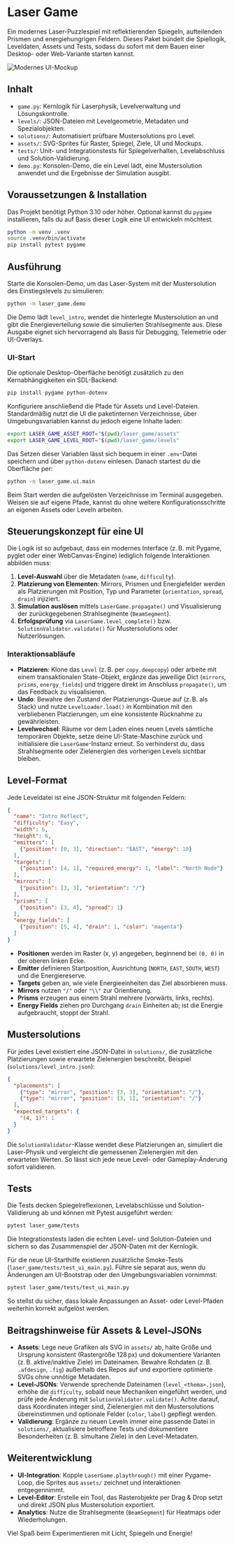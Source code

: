 # Laser Game

Ein modernes Laser-Puzzlespiel mit reflektierenden Spiegeln, aufteilenden Prismen und energiehungrigen Feldern. Dieses Paket bündelt die Spiellogik, Leveldaten, Assets und Tests, sodass du sofort mit dem Bauen einer Desktop- oder Web-Variante starten kannst.

![Modernes UI-Mockup](assets/screenshots/modern_ui_mockup.svg)

## Inhalt

- `game.py`: Kernlogik für Laserphysik, Levelverwaltung und Lösungskontrolle.
- `levels/`: JSON-Dateien mit Levelgeometrie, Metadaten und Spezialobjekten.
- `solutions/`: Automatisiert prüfbare Mustersolutions pro Level.
- `assets/`: SVG-Sprites für Raster, Spiegel, Ziele, UI und Mockups.
- `tests/`: Unit- und Integrationstests für Spiegelverhalten, Levelabschluss und Solution-Validierung.
- `demo.py`: Konsolen-Demo, die ein Level lädt, eine Mustersolution anwendet und die Ergebnisse der Simulation ausgibt.

## Voraussetzungen & Installation

Das Projekt benötigt Python 3.10 oder höher. Optional kannst du `pygame` installieren, falls du auf Basis dieser Logik eine UI entwickeln möchtest.

```bash
python -m venv .venv
source .venv/bin/activate
pip install pytest pygame
```

## Ausführung

Starte die Konsolen-Demo, um das Laser-System mit der Mustersolution des Einstiegslevels zu simulieren:

```bash
python -m laser_game.demo
```

Die Demo lädt `level_intro`, wendet die hinterlegte Mustersolution an und gibt die Energieverteilung sowie die simulierten Strahlsegmente aus. Diese Ausgabe eignet sich hervorragend als Basis für Debugging, Telemetrie oder UI-Overlays.

### UI-Start

Die optionale Desktop-Oberfläche benötigt zusätzlich zu den Kernabhängigkeiten ein SDL-Backend:

```bash
pip install pygame python-dotenv
```

Konfiguriere anschließend die Pfade für Assets und Level-Dateien. Standardmäßig nutzt die UI die paketinternen Verzeichnisse, über Umgebungsvariablen kannst du jedoch eigene Inhalte laden:

```bash
export LASER_GAME_ASSET_ROOT="$(pwd)/laser_game/assets"
export LASER_GAME_LEVEL_ROOT="$(pwd)/laser_game/levels"
```

Das Setzen dieser Variablen lässt sich bequem in einer `.env`-Datei speichern und über `python-dotenv` einlesen. Danach startest du die Oberfläche per:

```bash
python -m laser_game.ui.main
```

Beim Start werden die aufgelösten Verzeichnisse im Terminal ausgegeben. Weisen sie auf eigene Pfade, kannst du ohne weitere Konfigurationsschritte an eigenen Assets oder Leveln arbeiten.

## Steuerungskonzept für eine UI

Die Logik ist so aufgebaut, dass ein modernes Interface (z. B. mit Pygame, pyglet oder einer WebCanvas-Engine) lediglich folgende Interaktionen abbilden muss:

1. **Level-Auswahl** über die Metadaten (`name`, `difficulty`).
2. **Platzierung von Elementen**: Mirrors, Prismen und Energiefelder werden als Platzierungen mit Position, Typ und Parameter (`orientation`, `spread`, `drain`) injiziert.
3. **Simulation auslösen** mittels `LaserGame.propagate()` und Visualisierung der zurückgegebenen Strahlsegmente (`BeamSegment`).
4. **Erfolgsprüfung** via `LaserGame.level_complete()` bzw. `SolutionValidator.validate()` für Mustersolutions oder Nutzerlösungen.

### Interaktionsabläufe

- **Platzieren**: Klone das `Level` (z. B. per `copy.deepcopy`) oder arbeite mit einem transaktionalen State-Objekt, ergänze das jeweilige Dict (`mirrors`, `prisms`, `energy_fields`) und triggere direkt im Anschluss `propagate()`, um das Feedback zu visualisieren.
- **Undo**: Bewahre den Zustand der Platzierungs-Queue auf (z. B. als Stack) und nutze `LevelLoader.load()` in Kombination mit den verbliebenen Platzierungen, um eine konsistente Rücknahme zu gewährleisten.
- **Levelwechsel**: Räume vor dem Laden eines neuen Levels sämtliche temporären Objekte, setze deine UI-State-Maschine zurück und initialisiere die `LaserGame`-Instanz erneut. So verhinderst du, dass Strahlsegmente oder Zielenergien des vorherigen Levels sichtbar bleiben.

## Level-Format

Jede Leveldatei ist eine JSON-Struktur mit folgenden Feldern:

```json
{
  "name": "Intro Reflect",
  "difficulty": "Easy",
  "width": 6,
  "height": 6,
  "emitters": [
    {"position": [0, 3], "direction": "EAST", "energy": 10}
  ],
  "targets": [
    {"position": [4, 1], "required_energy": 1, "label": "North Node"}
  ],
  "mirrors": [
    {"position": [3, 3], "orientation": "/"}
  ],
  "prisms": [
    {"position": [3, 4], "spread": 1}
  ],
  "energy_fields": [
    {"position": [5, 4], "drain": 1, "color": "magenta"}
  ]
}
```

- **Positionen** werden im Raster (x, y) angegeben, beginnend bei `(0, 0)` in der oberen linken Ecke.
- **Emitter** definieren Startposition, Ausrichtung (`NORTH`, `EAST`, `SOUTH`, `WEST`) und die Energiereserve.
- **Targets** geben an, wie viele Energieeinheiten das Ziel absorbieren muss.
- **Mirrors** nutzen `"/"` oder `"\\"` zur Orientierung.
- **Prisms** erzeugen aus einem Strahl mehrere (vorwärts, links, rechts).
- **Energy Fields** ziehen pro Durchgang `drain` Einheiten ab; ist die Energie aufgebraucht, stoppt der Strahl.

## Mustersolutions

Für jedes Level existiert eine JSON-Datei in `solutions/`, die zusätzliche Platzierungen sowie erwartete Zielenergien beschreibt. Beispiel (`solutions/level_intro.json`):

```json
{
  "placements": [
    {"type": "mirror", "position": [3, 3], "orientation": "/"},
    {"type": "mirror", "position": [3, 1], "orientation": "/"}
  ],
  "expected_targets": {
    "(4, 1)": 1
  }
}
```

Die `SolutionValidator`-Klasse wendet diese Platzierungen an, simuliert die Laser-Physik und vergleicht die gemessenen Zielenergien mit den erwarteten Werten. So lässt sich jede neue Level- oder Gameplay-Änderung sofort validieren.

## Tests

Die Tests decken Spiegelreflexionen, Levelabschlüsse und Solution-Validierung ab und können mit Pytest ausgeführt werden:

```bash
pytest laser_game/tests
```

Die Integrationstests laden die echten Level- und Solution-Dateien und sichern so das Zusammenspiel der JSON-Daten mit der Kernlogik.

Für die neue UI-Starthilfe existieren zusätzliche Smoke-Tests (`laser_game/tests/test_ui_main.py`). Führe sie separat aus, wenn du Änderungen am UI-Bootstrap oder den Umgebungsvariablen vornimmst:

```bash
pytest laser_game/tests/test_ui_main.py
```

So stellst du sicher, dass lokale Anpassungen an Asset- oder Level-Pfaden weiterhin korrekt aufgelöst werden.

## Beitragshinweise für Assets & Level-JSONs

- **Assets**: Lege neue Grafiken als SVG in `assets/` ab, halte Größe und Ursprung konsistent (Rastergröße 128 px) und dokumentiere Varianten (z. B. aktive/inaktive Ziele) im Dateinamen. Bewahre Rohdaten (z. B. `.afdesign`, `.fig`) außerhalb des Repos auf und exportiere optimierte SVGs ohne unnötige Metadaten.
- **Level-JSONs**: Verwende sprechende Dateinamen (`level_<thema>.json`), erhöhe die `difficulty`, sobald neue Mechaniken eingeführt werden, und prüfe jede Änderung mit `SolutionValidator.validate()`. Achte darauf, dass Koordinaten integer sind, Zielenergien mit den Mustersolutions übereinstimmen und optionale Felder (`color`, `label`) gepflegt werden.
- **Validierung**: Ergänze zu neuen Leveln immer eine passende Datei in `solutions/`, aktualisiere betroffene Tests und dokumentiere Besonderheiten (z. B. simultane Ziele) in den Level-Metadaten.

## Weiterentwicklung

- **UI-Integration**: Kopple `LaserGame.playthrough()` mit einer Pygame-Loop, die Sprites aus `assets/` zeichnet und Interaktionen entgegennimmt.
- **Level-Editor**: Erstelle ein Tool, das Rasterobjekte per Drag & Drop setzt und direkt JSON plus Mustersolution exportiert.
- **Analytics**: Nutze die Strahlsegmente (`BeamSegment`) für Heatmaps oder Wiederholungen.

Viel Spaß beim Experimentieren mit Licht, Spiegeln und Energie!
